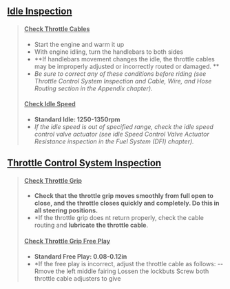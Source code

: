 ## **<u>Idle Inspection</u>**
> #### <u>Check Throttle Cables</u>
> - Start the engine and warm it up
>- With engine idling, turn the handlebars to both sides
>- **If handlebars movement changes the idle, the throttle cables may be improperly adjusted or incorrectly routed or damaged. ** 
>- *Be sure to correct any of these conditions before riding (see Throttle Control System Inspection and Cable, Wire, and Hose Routing section in the Appendix chapter).*
> #### <u>Check Idle Speed</u>
> - **Standard Idle: 1250-1350rpm**
> - *If the idle speed is out of specified range, check the idle speed control valve actuator (see idle Speed Control Valve Actuator Resistance inspection in the Fuel System (DFI) chapter).*

## **<u>Throttle Control System Inspection</u>**
> #### <u>Check Throttle Grip</u>
> - **Check that the throttle grip moves smoothly from full open to close, and the throttle closes quickly and completely. Do this in all steering positions.**
> - *If the throttle grip does nt return properly, check the cable routing and **lubricate the throttle cable**.
>#### <u>Check Throttle Grip Free Play</u>
> - **Standard Free Play: 0.08-0.12in**
> - *If the free play is incorrect, adjust the throttle cable as follows:
> -- Rmove the left middle fairing
> Lossen the lockbuts
> Screw both throttle cable adjusters to give 